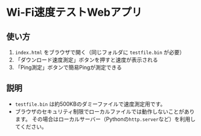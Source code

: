 
# Wi-Fi速度テストWebアプリ

## 使い方
1. `index.html` をブラウザで開く（同じフォルダに `testfile.bin` が必要）
2. 「ダウンロード速度測定」ボタンを押すと速度が表示される
3. 「Ping測定」ボタンで簡易Pingが測定できる

## 説明
- `testfile.bin` は約500KBのダミーファイルで速度測定用です。
- ブラウザのセキュリティ制限でローカルファイルでは動作しないことがあります。
  その場合はローカルサーバー（Pythonの`http.server`など）を利用してください。
